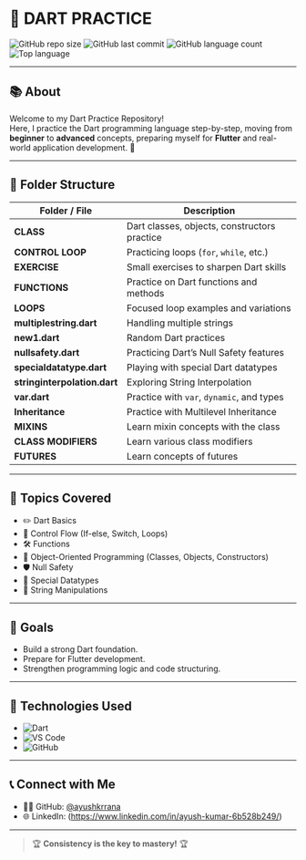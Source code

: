 # 🚀 DART PRACTICE

![GitHub repo size](https://img.shields.io/github/repo-size/ayushkrrana/DART_PRACTICE?color=brightgreen)
![GitHub last commit](https://img.shields.io/github/last-commit/ayushkrrana/DART_PRACTICE)
![GitHub language count](https://img.shields.io/github/languages/count/ayushkrrana/DART_PRACTICE)
![Top language](https://img.shields.io/github/languages/top/ayushkrrana/DART_PRACTICE?color=blue)

---

## 📚 About

Welcome to my Dart Practice Repository!  
Here, I practice the Dart programming language step-by-step, moving from **beginner** to **advanced** concepts, preparing myself for **Flutter** and real-world application development. 🚀

---

## 📁 Folder Structure

| Folder / File                | Description                                    |
|-------------------------------|------------------------------------------------|
| **CLASS**                     | Dart classes, objects, constructors practice  |
| **CONTROL LOOP**              | Practicing loops (`for`, `while`, etc.)        |
| **EXERCISE**                  | Small exercises to sharpen Dart skills        |
| **FUNCTIONS**                 | Practice on Dart functions and methods        |
| **LOOPS**                     | Focused loop examples and variations          |
| **multiplestring.dart**       | Handling multiple strings                     |
| **new1.dart**                 | Random Dart practices                         |
| **nullsafety.dart**           | Practicing Dart’s Null Safety features        |
| **specialdatatype.dart**      | Playing with special Dart datatypes           |
| **stringinterpolation.dart**  | Exploring String Interpolation                |
| **var.dart**                  | Practice with `var`, `dynamic`, and types     |
| **Inheritance**               | Practice with Multilevel Inheritance          |
| **MIXINS**                    | Learn mixin concepts with the class           |
| **CLASS MODIFIERS**           | Learn various class modifiers                 |
| **FUTURES**                   | Learn concepts of futures                     |
---

## 📌 Topics Covered

- ✏️ Dart Basics
- 🔁 Control Flow (If-else, Switch, Loops)
- 🛠️ Functions
- 🧱 Object-Oriented Programming (Classes, Objects, Constructors)
- 🛡️ Null Safety
- 🧩 Special Datatypes
- 📝 String Manipulations

---

## 🎯 Goals

- Build a strong Dart foundation.
- Prepare for Flutter development.
- Strengthen programming logic and code structuring.

---

## 🧩 Technologies Used

- ![Dart](https://img.shields.io/badge/Dart-0175C2?style=for-the-badge&logo=dart&logoColor=white)
- ![VS Code](https://img.shields.io/badge/VS%20Code-007ACC?style=for-the-badge&logo=visual-studio-code&logoColor=white)
- ![GitHub](https://img.shields.io/badge/GitHub-181717?style=for-the-badge&logo=github&logoColor=white)

---

## 📞 Connect with Me

- 👨‍💻 GitHub: [@ayushkrrana](https://github.com/ayushkrrana)
- 🌐 LinkedIn: (https://www.linkedin.com/in/ayush-kumar-6b528b249/) 

---

> 🏆 **Consistency is the key to mastery!** 🏆

